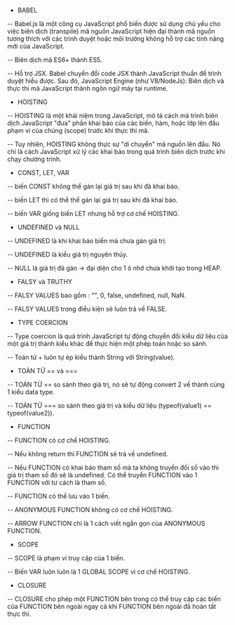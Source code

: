 - BABEL

-- Babel.js là một công cụ JavaScript phổ biến được sử dụng chủ yếu cho việc
biên dịch (transpile) mã nguồn JavaScript hiện đại thành mã nguồn tương thích
với các trình duyệt hoặc môi trường không hỗ trợ các tính năng mới của JavaScript.

-- Biên dịch mã ES6+ thành ES5.

-- Hỗ trợ JSX. Babel chuyển đổi code JSX thành JavaScript thuần để trình
duyệt hiểu được. Sau đó, JavaScript Engine (như V8/NodeJs): Biên dịch và
thực thi mã JavaScript thành ngôn ngữ máy tại runtime.

- HOISTING

-- HOISTING là một khái niệm trong JavaScript, mô tả cách mà trình biên dịch
JavaScript "đưa" phần khai báo của các biến, hàm, hoặc lớp lên đầu phạm vi
của chúng (scope) trước khi thực thi mã.

-- Tuy nhiên, HOISTING không thực sự "di chuyển" mã nguồn lên đầu. Nó chỉ là cách
JavaScript xử lý các khai báo trong quá trình biên dịch trước khi chạy chương trình.

- CONST, LET, VAR

-- biến CONST không thể gán lại giá trị sau khi đã khai báo.

-- biến LET thì có thể thể gán lại giá trị sau khi đã khai báo.

-- biến VAR giống biến LET nhưng hỗ trợ cơ chế HOISTING.

- UNDEFINED và NULL

-- UNDEFINED là khi khai báo biến mà chưa gán giá trị.

-- UNDEFINED là kiểu giá trị nguyên thủy.

-- NULL là giá trị đã gán -> đại diện cho 1 ô nhớ chưa khởi tạo trong HEAP.

- FALSY và TRUTHY

-- FALSY VALUES bao gồm : "", 0, false, undefined, null, NaN.

-- FALSY VALUES trong điều kiện sẽ luôn trả về FALSE.

- TYPE COERCION

-- Type coercion là quá trình JavaScript tự động chuyển đổi kiểu dữ liệu của
một giá trị thành kiểu khác để thực hiện một phép toán hoặc so sánh.

-- Toán tử + luôn tự ép kiểu thành String với String(value).

- TOÁN TỬ == và ===

-- TOÁN TỬ == so sánh theo giá trị, nó sẽ tự động convert 2 vế thành cùng 1
kiểu data type.

-- TOÁN TỬ === so sánh theo giá trị và kiểu dữ liệu
(typeof(value1) == typeof(value2)).

- FUNCTION

-- FUNCTION có cơ chế HOISTING.

-- Nếu không return thì FUNCTION sẽ trả về undefined.

-- Nếu FUNCTION có khai báo tham số mà ta không truyền đối số vào thì giá trị tham số
đó sẽ là undefined. Có thể truyền FUNCTION vào 1 FUNCTION với tư cách là tham số.

-- FUNCTION có thể lưu vào 1 biến.

-- ANONYMOUS FUNCTION không có cơ chế HOISTING.

-- ARROW FUNCTION chỉ là 1 cách viết ngắn gọn của ANONYMOUS FUNCTION.

- SCOPE

-- SCOPE là phạm vi truy cập của 1 biến.

-- Biến VAR luôn luôn là 1 GLOBAL SCOPE vì cơ chế HOISTING.

- CLOSURE

-- CLOSURE cho phép một FUNCTION bên trong có thể truy cập các biến
của FUNCTION bên ngoài ngay cả khi FUNCTION bên ngoài đã hoàn tất thực thi.
